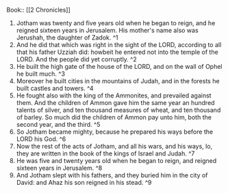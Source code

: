  Book:: [[2 Chronicles]]
 1. Jotham was twenty and five years old when he began to reign, and he reigned sixteen years in Jerusalem. His mother's name also was Jerushah, the daughter of Zadok. ^1
 2. And he did that which was right in the sight of the LORD, according to all that his father Uzziah did: howbeit he entered not into the temple of the LORD. And the people did yet corruptly. ^2
 3. He built the high gate of the house of the LORD, and on the wall of Ophel he built much. ^3
 4. Moreover he built cities in the mountains of Judah, and in the forests he built castles and towers. ^4
 5. He fought also with the king of the Ammonites, and prevailed against them. And the children of Ammon gave him the same year an hundred talents of silver, and ten thousand measures of wheat, and ten thousand of barley. So much did the children of Ammon pay unto him, both the second year, and the third. ^5
 6. So Jotham became mighty, because he prepared his ways before the LORD his God. ^6
 7. Now the rest of the acts of Jotham, and all his wars, and his ways, lo, they are written in the book of the kings of Israel and Judah. ^7
 8. He was five and twenty years old when he began to reign, and reigned sixteen years in Jerusalem. ^8
 9. And Jotham slept with his fathers, and they buried him in the city of David: and Ahaz his son reigned in his stead. ^9
